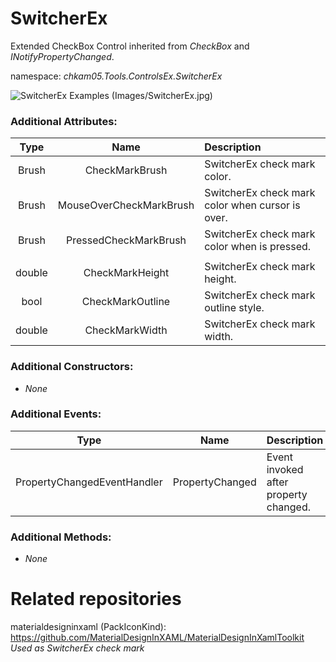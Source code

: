 # SwitcherEx
Extended CheckBox Control inherited from _CheckBox_ and _INotifyPropertyChanged_.  

namespace: _chkam05.Tools.ControlsEx.SwitcherEx_  

![SwitcherEx Examples (Images/SwitcherEx.jpg)](../Images/SwitcherEx.jpg)  

### Additional Attributes:

| Type   | Name                    | Description |
|:------:|:-----------------------:|:------------|
| Brush  | CheckMarkBrush          | SwitcherEx check mark color. |
| Brush  | MouseOverCheckMarkBrush | SwitcherEx check mark color when cursor is over. |
| Brush  | PressedCheckMarkBrush   | SwitcherEx check mark color when is pressed. |
|||
| double | CheckMarkHeight         | SwitcherEx check mark height. |
| bool   | CheckMarkOutline        | SwitcherEx check mark outline style. | 
| double | CheckMarkWidth          | SwitcherEx check mark width. |

### Additional Constructors: 

- _None_  

### Additional Events: 

| Type                        | Name             | Description                            |
|:---------------------------:|:----------------:|:---------------------------------------|
| PropertyChangedEventHandler | PropertyChanged  | Event invoked after property changed. |

### Additional Methods: 

- _None_  


# Related repositories 

materialdesigninxaml (PackIconKind): https://github.com/MaterialDesignInXAML/MaterialDesignInXamlToolkit  
_Used as SwitcherEx check mark_  
